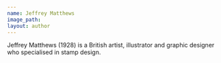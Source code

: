 ```yaml
---
name: Jeffrey Matthews
image_path:
layout: author
---
```

Jeffrey Matthews (1928) is a British artist, illustrator and graphic designer who specialised in stamp design.
